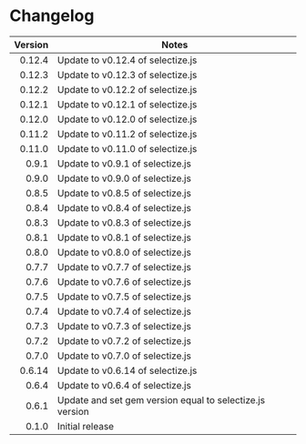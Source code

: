# Changelog

| Version  | Notes                                                       |
| --------:| ----------------------------------------------------------- |
|   0.12.4 | Update to v0.12.4 of selectize.js                           |
|   0.12.3 | Update to v0.12.3 of selectize.js                           |
|   0.12.2 | Update to v0.12.2 of selectize.js                           |
|   0.12.1 | Update to v0.12.1 of selectize.js                           |
|   0.12.0 | Update to v0.12.0 of selectize.js                           |
|   0.11.2 | Update to v0.11.2 of selectize.js                           |
|   0.11.0 | Update to v0.11.0 of selectize.js                           |
|   0.9.1  | Update to v0.9.1 of selectize.js                            |
|   0.9.0  | Update to v0.9.0 of selectize.js                            |
|   0.8.5  | Update to v0.8.5 of selectize.js                            |
|   0.8.4  | Update to v0.8.4 of selectize.js                            |
|   0.8.3  | Update to v0.8.3 of selectize.js                            |
|   0.8.1  | Update to v0.8.1 of selectize.js                            |
|   0.8.0  | Update to v0.8.0 of selectize.js                            |
|   0.7.7  | Update to v0.7.7 of selectize.js                            |
|   0.7.6  | Update to v0.7.6 of selectize.js                            |
|   0.7.5  | Update to v0.7.5 of selectize.js                            |
|   0.7.4  | Update to v0.7.4 of selectize.js                            |
|   0.7.3  | Update to v0.7.3 of selectize.js                            |
|   0.7.2  | Update to v0.7.2 of selectize.js                            |
|   0.7.0  | Update to v0.7.0 of selectize.js                            |
|  0.6.14  | Update to v0.6.14 of selectize.js                           |
|   0.6.4  | Update to v0.6.4 of selectize.js                            |
|   0.6.1  | Update and set gem version equal to selectize.js version    |
|   0.1.0  | Initial release                                             |
